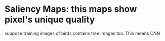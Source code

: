 # Saliency Maps: this maps show pixel's unique quality

suppose training images of birds contains tree images too. This means CNN 
